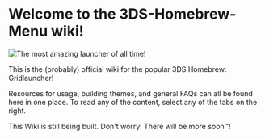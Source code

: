 # Welcome to the 3DS-Homebrew-Menu wiki!

![The most amazing launcher of all time!](wiki/mashers.png)

This is the (probably) official wiki for the popular 3DS Homebrew: Gridlauncher!

Resources for usage, building themes, and general FAQs can all be found here in one place. To read any of the content, select any of the tabs on the right. 

This Wiki is still being built. Don't worry! There will be more soon™! 
